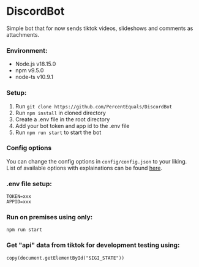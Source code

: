 # DiscordBot

Simple bot that for now sends tiktok videos, slideshows and comments as attachments.

### Environment:

- Node.js v18.15.0
- npm v9.5.0
- node-ts v10.9.1

### Setup:

1. Run `git clone https://github.com/PercentEquals/DiscordBot`
2. Run `npm install` in cloned directory
3. Create a .env file in the root directory
4. Add your bot token and app id to the .env file
5. Run `npm run start` to start the bot

### Config options

You can change the config options in `config/config.json` to your liking.  
List of available options with explainations can be found [here](https://github.com/PercentEquals/DiscordBot/blob/main/config/README.md).

### .env file setup:

```
TOKEN=xxx
APPID=xxx
```

### Run on premises using only:

```
npm run start
```

### Get "api" data from tiktok for development testing using:

```
copy(document.getElementById("SIGI_STATE"))
```